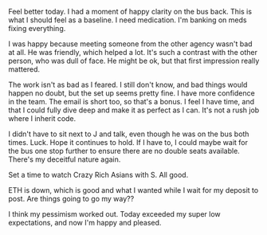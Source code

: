 Feel better today. I had a moment of happy clarity on the bus back. This is what I should feel as a baseline. I need medication. I'm banking on meds fixing everything.

I was happy because meeting someone from the other agency wasn't bad at all. He was friendly, which helped a lot. It's such a contrast with the other person, who was dull of face. He might be ok, but that first impression really mattered.

The work isn't as bad as I feared. I still don't know, and bad things would happen no doubt, but the set up seems pretty fine. I have more confidence in the team. The email is short too, so that's a bonus. I feel I have time, and that I could fully dive deep and make it as perfect as I can. It's not a rush job where I inherit code.

I didn't have to sit next to J and talk, even though he was on the bus both times. Luck. Hope it continues to hold. If I have to, I could maybe wait for the bus one stop further to ensure there are no double seats available. There's my deceitful nature again.

Set a time to watch Crazy Rich Asians with S. All good.

ETH is down, which is good and what I wanted while I wait for my deposit to post. Are things going to go my way??

I think my pessimism worked out. Today exceeded my super low expectations, and now I'm happy and pleased.
